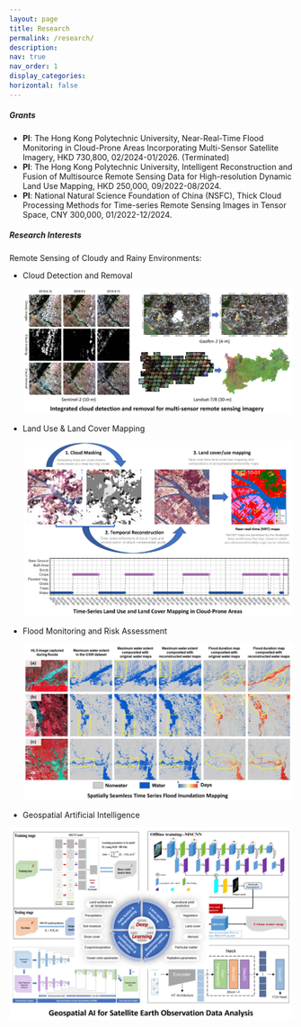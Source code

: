 ```yaml
---
layout: page
title: Research
permalink: /research/
description: 
nav: true
nav_order: 1
display_categories:
horizontal: false
---
```


##### **Grants**  

- **PI**: The Hong Kong Polytechnic University, Near-Real-Time Flood Monitoring in Cloud-Prone Areas Incorporating Multi-Sensor Satellite Imagery, HKD 730,800, 02/2024-01/2026.  (Terminated)&emsp;
- **PI**: The Hong Kong Polytechnic University, Intelligent Reconstruction and Fusion of Multisource Remote Sensing Data for High-resolution Dynamic Land Use Mapping, HKD 250,000, 09/2022-08/2024.  &emsp;
- **PI**: National Natural Science Foundation of China (NSFC), Thick Cloud Processing Methods for Time-series Remote Sensing Images in Tensor Space,  CNY 300,000, 01/2022-12/2024.  &emsp;

##### **Research Interests**  

Remote Sensing of Cloudy and Rainy Environments:

- Cloud Detection and Removal

  <div align=center><img src="../assets/img/research_cloud.jpg" alt="" width="600"/></div>

- Land Use & Land Cover Mapping

  <div align=center><img src="../assets/img/research_lulc.jpg" alt="" width="600"/></div>

- Flood Monitoring and Risk Assessment

  <div align=center><img src="../assets/img/research_flood.jpg" alt="" width="600"/></div>

- Geospatial Artificial Intelligence

<div align=center><img src="../assets/img/research_GeoAI.jpg" alt="" width="600"/></div>
